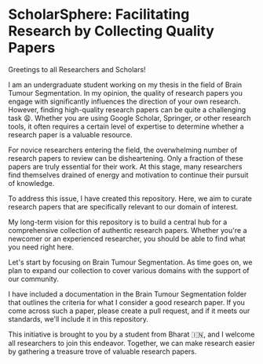 # ScholarSphere: Facilitating Research by Collecting Quality Papers

 Greetings to all Researchers and Scholars!

I am an undergraduate student working on my thesis in the field of Brain Tumour Segmentation. In my opinion, the quality of research papers you engage with significantly influences the direction of your own research. However, finding high-quality research papers can be quite a challenging task 😩. Whether you are using Google Scholar, Springer, or other research tools, it often requires a certain level of expertise to determine whether a research paper is a valuable resource.

For novice researchers entering the field, the overwhelming number of research papers to review can be disheartening. Only a fraction of these papers are truly essential for their work. At this stage, many researchers find themselves drained of energy and motivation to continue their pursuit of knowledge.

To address this issue, I have created this repository. Here, we aim to curate research papers that are specifically relevant to our domain of interest.

My long-term vision for this repository is to build a central hub for a comprehensive collection of authentic research papers. Whether you're a newcomer or an experienced researcher, you should be able to find what you need right here.

Let's start by focusing on Brain Tumour Segmentation. As time goes on, we plan to expand our collection to cover various domains with the support of our community.

I have included a documentation in the Brain Tumour Segmentation folder that outlines the criteria for what I consider a good research paper. If you come across such a paper, please create a pull request, and if it meets our standards, we'll include it in this repository.

This initiative is brought to you by a student from Bharat 🇮🇳, and I welcome all researchers to join this endeavor. Together, we can make research easier by gathering a treasure trove of valuable research papers.
